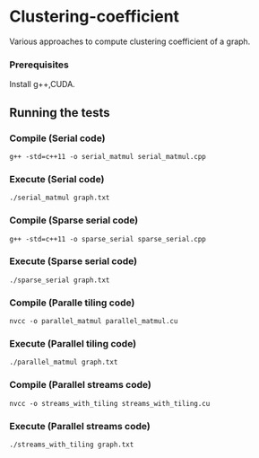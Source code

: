 # Clustering-coefficient
Various approaches to compute clustering coefficient of a graph.

### Prerequisites
Install g++,CUDA.

## Running the tests
### Compile (Serial code)
```
g++ -std=c++11 -o serial_matmul serial_matmul.cpp
```
### Execute (Serial code)
```
./serial_matmul graph.txt
```
### Compile (Sparse serial code)
```
g++ -std=c++11 -o sparse_serial sparse_serial.cpp
```
### Execute (Sparse serial code)
```
./sparse_serial graph.txt
```
### Compile (Paralle tiling code)
```
nvcc -o parallel_matmul parallel_matmul.cu
```
### Execute (Parallel tiling code)
```
./parallel_matmul graph.txt
```
### Compile (Parallel streams code)
```
nvcc -o streams_with_tiling streams_with_tiling.cu
```
### Execute (Parallel streams code)
```
./streams_with_tiling graph.txt
```
